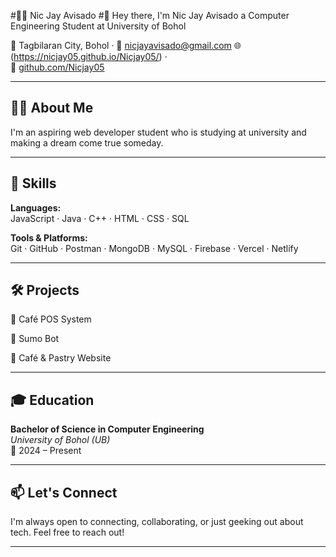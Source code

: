 #🧑‍💻 Nic Jay Avisado
#👋 Hey there, I'm Nic Jay Avisado a Computer Engineering Student at University of Bohol

📍 Tagbilaran City, Bohol · 📧 nicjayavisado@gmail.com 
🌐 (https://nicjay05.github.io/Nicjay05/) ·  
🐙 [github.com/Nicjay05](https://github.com/Nicjay05)

---

## 👨‍💼 About Me

I'm an aspiring web developer student who is studying at university and making a dream come true someday.

---

## 🧠 Skills

**Languages:**  
JavaScript · Java · C++ · HTML · CSS · SQL

**Tools & Platforms:**  
Git · GitHub · Postman · MongoDB · MySQL · Firebase · Vercel · Netlify

---

## 🛠 Projects

 📌  Café POS System 

 📌 Sumo Bot

 📌 Café & Pastry Website 

---

## 🎓 Education

**Bachelor of Science in Computer Engineering**  
_University of Bohol (UB)_  
📅 2024 – Present

---

## 📫 Let's Connect

I'm always open to connecting, collaborating, or just geeking out about tech. Feel free to reach out!

---
